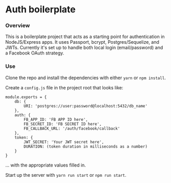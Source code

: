 # Auth boilerplate

### Overview
This is a boilerplate project that acts as a starting point for authentication in NodeJS/Express apps.  It uses Passport, bcrypt, Postgres/Sequelize, and JWTs. Currently it's set up to handle both local login (email/password) and a Facebook OAuth strategy.

### Use
Clone the repo and install the dependencies with either `yarn` or `npm install`.

Create a `config.js` file in the project root that looks like:
```
module.exports = {
	db: {
		URI: 'postgres://user:password@localhost:5432/db_name'
	},
	auth: {
		FB_APP_ID: 'FB APP ID here',
		FB_SECRET_ID: 'FB SECRET ID here',
		FB_CALLBACK_URL: '/auth/facebook/callback'
	},
	token: {
		JWT_SECRET: 'Your JWT secret here',
		DURATION: (token duration in milliseconds as a number)
	}
}
```
... with the appropriate values filled in.

Start up the server with `yarn run start` or `npm run start`.